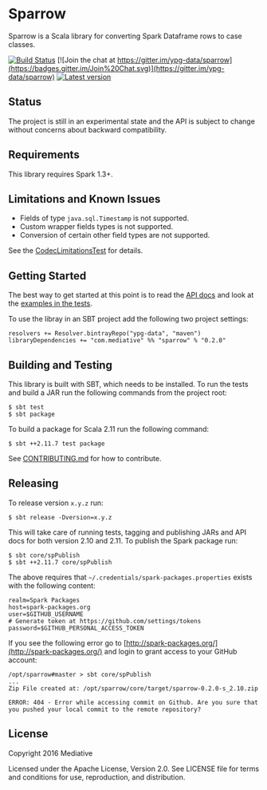 # Sparrow

Sparrow is a Scala library for converting Spark Dataframe rows to case classes.

[![Build Status](https://travis-ci.org/ypg-data/sparrow.svg)](https://travis-ci.org/ypg-data/sparrow)
[![Join the chat at https://gitter.im/ypg-data/sparrow](https://badges.gitter.im/Join%20Chat.svg)](https://gitter.im/ypg-data/sparrow)
[![Latest version](https://api.bintray.com/packages/ypg-data/maven/sparrow/images/download.svg)](https://bintray.com/ypg-data/maven/sparrow/_latestVersion)

## Status

The project is still in an experimental state and the API is subject to change
without concerns about backward compatibility.

## Requirements

This library requires Spark 1.3+.

## Limitations and Known Issues

 - Fields of type `java.sql.Timestamp` is not supported.
 - Custom wrapper fields types is not supported.
 - Conversion of certain other field types are not supported.

See the [CodecLimitationsTest](core/src/test/scala/com.mediative.sparrow/CodecLimitationsTest.scala) for details.

## Getting Started

The best way to get started at this point is to read the [API
docs](https://ypg-data.github.io/sparrow/api) and look at the [examples in the
tests](https://github.com/ypg-data/sparrow/tree/master/core/src/test/scala/com.mediative.sparrow).

To use the libray in an SBT project add the following two project settings:

    resolvers += Resolver.bintrayRepo("ypg-data", "maven")
    libraryDependencies += "com.mediative" %% "sparrow" % "0.2.0"

## Building and Testing

This library is built with SBT, which needs to be installed. To run the tests
and build a JAR run the following commands from the project root:

    $ sbt test
    $ sbt package

To build a package for Scala 2.11 run the following command:

    $ sbt ++2.11.7 test package

See [CONTRIBUTING.md](CONTRIBUTING.md) for how to contribute.

## Releasing

To release version `x.y.z` run:

    $ sbt release -Dversion=x.y.z

This will take care of running tests, tagging and publishing JARs and API docs
for both version 2.10 and 2.11. To publish the Spark package run:

    $ sbt core/spPublish
    $ sbt ++2.11.7 core/spPublish

The above requires that `~/.credentials/spark-packages.properties` exists with
the following content:

    realm=Spark Packages
    host=spark-packages.org
    user=$GITHUB_USERNAME
    # Generate token at https://github.com/settings/tokens
    password=$GITHUB_PERSONAL_ACCESS_TOKEN

If you see the following error go to
[http://spark-packages.org/](http://spark-packages.org/) and login to grant
access to your GitHub account:

    /opt/sparrow#master > sbt core/spPublish
    ...
    Zip File created at: /opt/sparrow/core/target/sparrow-0.2.0-s_2.10.zip

    ERROR: 404 - Error while accessing commit on Github. Are you sure that you pushed your local commit to the remote repository?

## License

Copyright 2016 Mediative

Licensed under the Apache License, Version 2.0. See LICENSE file for terms and
conditions for use, reproduction, and distribution.
